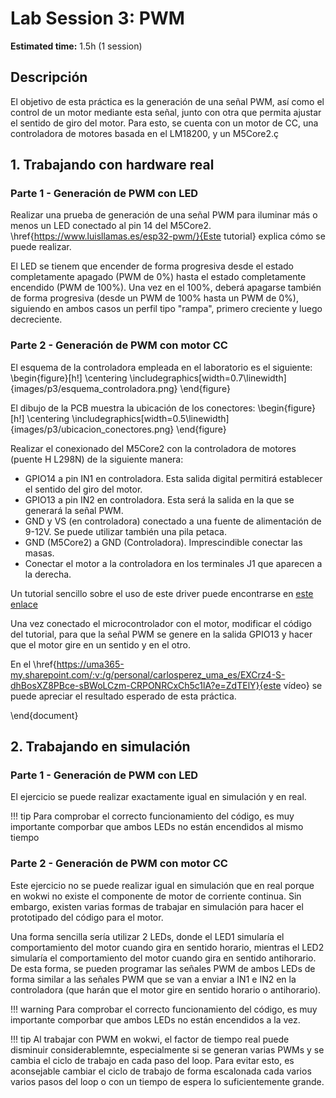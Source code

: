 # Lab Session 3: PWM

**Estimated time:** 1.5h (1 session)

## Descripción

El objetivo de esta práctica es la generación de una señal PWM, así como el control de
un motor mediante esta señal, junto con otra que permita ajustar el sentido de giro del
motor. Para esto, se cuenta con un motor de CC, una controladora de motores basada en
el LM18200, y un M5Core2.ç

## 1. Trabajando con hardware real

### Parte 1 - Generación de PWM con LED

Realizar una prueba de generación de una señal PWM para iluminar más o menos un
LED conectado al pin 14 del M5Core2. \href{https://www.luisllamas.es/esp32-pwm/}{Este tutorial} explica cómo se puede realizar.

El LED se tienem que encender de forma progresiva desde el estado completamente apagado (PWM de 0%) hasta el estado completamente encendido (PWM de 100%). Una vez en el 100%, deberá apagarse también de forma progresiva (desde un PWM de 100% hasta un PWM de 0%), siguiendo en ambos casos un perfil tipo "rampa", primero creciente y luego decreciente.

### Parte 2 - Generación de PWM con motor CC

El esquema de la controladora empleada en el laboratorio es el siguiente:
\begin{figure}[h!]
        \centering
    \includegraphics[width=0.7\linewidth]{images/p3/esquema_controladora.png}
\end{figure}

El dibujo de la PCB muestra la ubicación de los conectores:
\begin{figure}[h!]
    \centering
    \includegraphics[width=0.5\linewidth]{images/p3/ubicacion_conectores.png}
\end{figure}


Realizar el conexionado del M5Core2 con la controladora de motores (puente H L298N) de la siguiente
manera:

- GPIO14 a pin IN1 en controladora. Esta salida digital permitirá establecer el sentido del giro del motor.
- GPIO13 a pin IN2 en controladora. Esta será la salida en la que se generará la señal PWM.
- GND y VS (en controladora) conectado a una fuente de alimentación de 9-12V. Se puede utilizar también una pila petaca.
- GND (M5Core2) a GND (Controladora). Imprescindible conectar las masas.
- Conectar el motor a la controladora en los terminales J1 que aparecen a la derecha.

Un tutorial sencillo sobre el uso de este driver puede encontrarse en [este enlace](https://naylampmechatronics.com/blog/11_tutorial-de-uso-del-modulo-l298n.html)

Una vez conectado el microcontrolador con el motor, modificar el código del tutorial,
para que la señal PWM se genere en la salida GPIO13 y hacer que el motor gire en un
sentido y en el otro.


En el \href{https://uma365-my.sharepoint.com/:v:/g/personal/carlosperez_uma_es/EXCrz4-S-dhBosXZ8PBce-sBWoLCzm-CRPONRCxCh5c1lA?e=ZdTElY}{este vídeo} se puede apreciar el resultado esperado de esta práctica.

\end{document}


## 2. Trabajando en simulación

### Parte 1 - Generación de PWM con LED

El ejercicio se puede realizar exactamente igual en simulación y en real.

!!! tip
    Para comprobar el correcto funcionamiento del código, es muy importante comporbar que ambos LEDs no están encendidos al mismo tiempo

### Parte 2 - Generación de PWM con motor CC

Este ejercicio no se puede realizar igual en simulación que en real porque en wokwi no existe el componente de motor de corriente continua. Sin embargo, existen varias formas de trabajar en simulación para hacer el prototipado del código para el motor.

Una forma sencilla sería utilizar 2 LEDs, donde el LED1 simularía el comportamiento del motor cuando gira en sentido horario, mientras el LED2 simularía el comportamiento del motor cuando gira en sentido antihorario. De esta forma, se pueden programar las señales PWM de ambos LEDs de forma similar a las señales PWM que se van a enviar a IN1 e IN2 en la controladora (que harán que el motor gire en sentido horario o antihorario).

!!! warning
    Para comprobar el correcto funcionamiento del código, es muy importante comporbar que ambos LEDs no están encendidos a la vez.

!!! tip
    Al trabajar con PWM en wokwi, el factor de tiempo real puede disminuir considerablemnte, especialmente si se generan varias PWMs y se cambia el ciclo de trabajo en cada paso del loop. Para evitar esto, es aconsejable cambiar el ciclo de trabajo de forma escalonada cada varios varios pasos del loop o con un tiempo de espera lo suficientemente grande.
